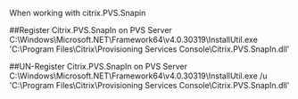When working with citrix.PVS.Snapin 

##Register Citrix.PVS.SnapIn on PVS Server
C:\Windows\Microsoft.NET\Framework64\v4.0.30319\InstallUtil.exe 'C:\Program Files\Citrix\Provisioning Services Console\Citrix.PVS.SnapIn.dll'


##UN-Register Citrix.PVS.SnapIn on PVS Server
C:\Windows\Microsoft.NET\Framework64\v4.0.30319\InstallUtil.exe /u 'C:\Program Files\Citrix\Provisioning Services Console\Citrix.PVS.SnapIn.dll'

